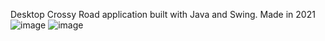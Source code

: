 Desktop Crossy Road application built with Java and Swing. Made in 2021
![image](https://github.com/AnjananT/Crossy-Road-Java/assets/144964837/6c1ae6c7-b7ea-4ee6-9172-759d83cfcccb)
![image](https://github.com/AnjananT/Crossy-Road-Java/assets/144964837/b5a1a569-8194-4359-9810-9dcc6fb31777)

